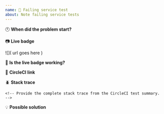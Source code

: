 ```yaml
---
name: 💚 Failing service test
about: Note failing service tests
---
```


:clock11: **When did the problem start?**

<!-- Indicate when the problem started -->

:camera: **Live badge**

<!-- Provide a link to the live badge in plain text and markdown.  -->

![]( url goes here )

:wrench: **Is the live badge working?**

<!-- Indicate whether or not the live badge is working. -->

:link: **CircleCI link**

<!-- Provide a link to the failing test in CircleCI. -->

:beetle: **Stack trace**

```
<!-- Provide the complete stack trace from the CircleCI test summary. -->
```

:bulb: **Possible solution**

<!--- Optional: only if you have suggestions on a fix/reason for the bug -->

<!-- Love Shields? Please consider donating $10 to sustain our activities:
👉  https://opencollective.com/shields -->
